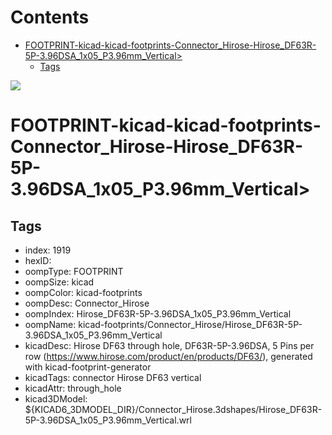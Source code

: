 



Contents
========

* [FOOTPRINT-kicad-kicad-footprints-Connector_Hirose-Hirose_DF63R-5P-3.96DSA_1x05_P3.96mm_Vertical>](#footprint-kicad-kicad-footprints-connector_hirose-hirose_df63r-5p-396dsa_1x05_p396mm_vertical)
	* [Tags](#tags)
  
![][im]
# FOOTPRINT-kicad-kicad-footprints-Connector_Hirose-Hirose_DF63R-5P-3.96DSA_1x05_P3.96mm_Vertical>

## Tags

- index: 1919
- hexID: 
- oompType: FOOTPRINT
- oompSize: kicad
- oompColor: kicad-footprints
- oompDesc: Connector_Hirose
- oompIndex: Hirose_DF63R-5P-3.96DSA_1x05_P3.96mm_Vertical
- oompName: kicad-footprints/Connector_Hirose/Hirose_DF63R-5P-3.96DSA_1x05_P3.96mm_Vertical
- kicadDesc: Hirose DF63 through hole, DF63R-5P-3.96DSA, 5 Pins per row (https://www.hirose.com/product/en/products/DF63/), generated with kicad-footprint-generator
- kicadTags: connector Hirose DF63 vertical
- kicadAttr: through_hole
- kicad3DModel: ${KICAD6_3DMODEL_DIR}/Connector_Hirose.3dshapes/Hirose_DF63R-5P-3.96DSA_1x05_P3.96mm_Vertical.wrl



[im]: image.png
